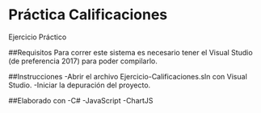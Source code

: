 # Práctica Calificaciones
Ejercicio Práctico

##Requisitos
Para correr este sistema es necesario tener el Visual Studio (de preferencia 2017) para poder compilarlo.

##Instrucciones
-Abrir el archivo Ejercicio-Calificaciones.sln con Visual Studio.
-Iniciar la depuración del proyecto.

##Elaborado con
-C#
-JavaScript
-ChartJS
